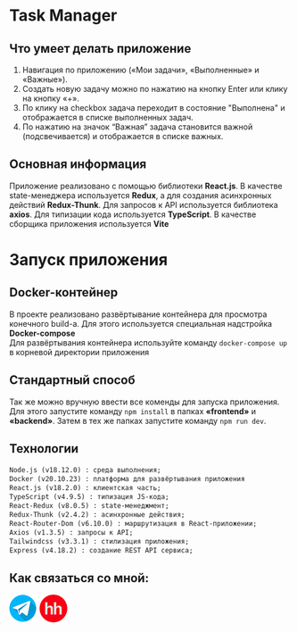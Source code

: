 # Task Manager

## Что умеет делать приложение

1) Навигация по приложению («Мои задачи», «Выполненные» и «Важные»).
2) Создать новую задачу можно по нажатию на кнопку Enter или клику на кнопку «+».
3) По клику на checkbox задача переходит в состояние "Выполнена" и отображается в списке выполненных задач.
4) По нажатию на значок “Важная” задача становится важной (подсвечивается) и отображается в списке важных.

## Основная информация

Приложение реализовано с помощью библиотеки **React.js**. В качестве state-менеджера используется **Redux**, а для создания асинхронных действий **Redux-Thunk**. Для запросов к API используется библиотека **axios**. Для типизации кода используется **TypeScript**. В качестве сборщика приложения используется **Vite**

# Запуск приложения 

## Docker-контейнер

В проекте реализовано развёртывание контейнера для просмотра конечного build-а. Для этого используется специальная надстройка **Docker-compose**<br>
Для развёртывания контейнера используйте команду ```docker-compose up``` в корневой директории приложения

## Стандартный способ

Так же можно вручную ввести все коменды для запуска приложения.<br>
Для этого запустите команду ```npm install``` в папках **«frontend»** и **«backend»**. Затем в тех же папках запустите команду ```npm run dev```.

## Технологии

```plaintext
Node.js (v18.12.0) : среда выполнения;
Docker (v20.10.23) : платформа для развёртывания приложения
React.js (v18.2.0) : клиентская часть;
TypeScript (v4.9.5) : типизация JS-кода;
React-Redux (v8.0.5) : state-менеджмент;
Redux-Thunk (v2.4.2) : асинхронные действия;
React-Router-Dom (v6.10.0) : маршрутизация в React-приложении;
Axios (v1.3.5) : запросы к API;
Tailwindcss (v3.3.1) : стилизация приложения;
Express (v4.18.2) : создание REST API сервиса;
```

## Как связаться со мной:
[![](/screenshots/telegram.png)](https://t.me/m_morgunets) [![](/screenshots/hh.png)](https://yaroslavl.hh.ru/applicant/resumes/view?resume=e5c06f44ff0bd0a4010039ed1f7a68336e5a66)
